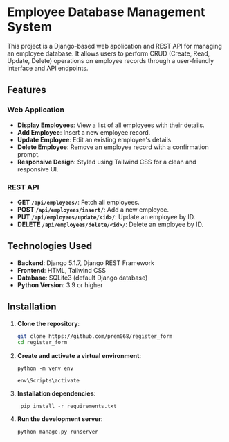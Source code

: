 # Employee Database Management System

This project is a Django-based web application and REST API for managing an employee database. It allows users to perform CRUD (Create, Read, Update, Delete) operations on employee records through a user-friendly interface and API endpoints.

## Features

### Web Application
- **Display Employees**: View a list of all employees with their details.
- **Add Employee**: Insert a new employee record.
- **Update Employee**: Edit an existing employee's details.
- **Delete Employee**: Remove an employee record with a confirmation prompt.
- **Responsive Design**: Styled using Tailwind CSS for a clean and responsive UI.

### REST API
- **GET `/api/employees/`**: Fetch all employees.
- **POST `/api/employees/insert/`**: Add a new employee.
- **PUT `/api/employees/update/<id>/`**: Update an employee by ID.
- **DELETE `/api/employees/delete/<id>/`**: Delete an employee by ID.

## Technologies Used
- **Backend**: Django 5.1.7, Django REST Framework
- **Frontend**: HTML, Tailwind CSS
- **Database**: SQLite3 (default Django database)
- **Python Version**: 3.9 or higher

## Installation

1. **Clone the repository**:
   ```bash
   git clone https://github.com/prem068/register_form
   cd register_form

2. **Create and activate a virtual environment**:
   ```
   python -m venv env

   env\Scripts\activate  

3. **Installation dependencies**:
   ```
    pip install -r requirements.txt

4. **Run the development server**:
   ```
   python manage.py runserver